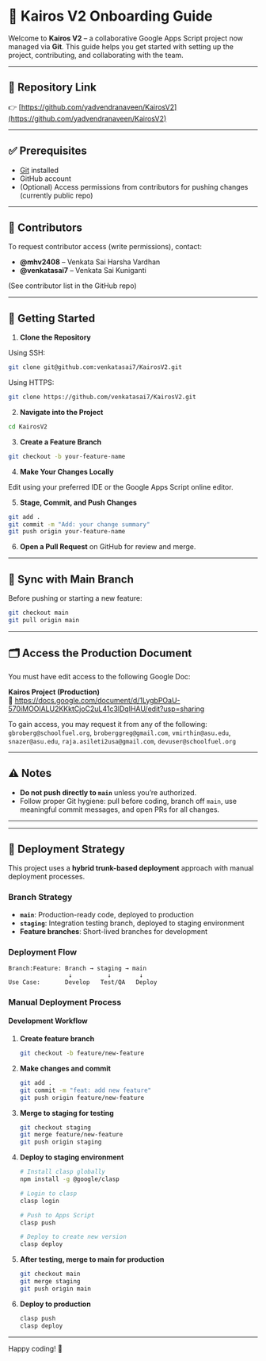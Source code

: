 
# 🚀 Kairos V2 Onboarding Guide

Welcome to **Kairos V2** – a collaborative Google Apps Script project now managed via **Git**. This guide helps you get started with setting up the project, contributing, and collaborating with the team.

---

## 📂 Repository Link

👉 [https://github.com/yadvendranaveen/KairosV2](https://github.com/yadvendranaveen/KairosV2)

---

## ✅ Prerequisites

- [Git](https://git-scm.com/downloads) installed
- GitHub account
- (Optional) Access permissions from contributors for pushing changes (currently public repo)

---

## 👥 Contributors

To request contributor access (write permissions), contact:

- **@mhv2408** – Venkata Sai Harsha Vardhan  
- **@venkatasai7** – Venkata Sai Kuniganti

(See contributor list in the GitHub repo)

---

## 🧭 Getting Started

1. **Clone the Repository**

Using SSH:
```bash
git clone git@github.com:venkatasai7/KairosV2.git
```

Using HTTPS:
```bash
git clone https://github.com/venkatasai7/KairosV2.git
```

2. **Navigate into the Project**
```bash
cd KairosV2
```

3. **Create a Feature Branch**
```bash
git checkout -b your-feature-name
```

4. **Make Your Changes Locally**

Edit using your preferred IDE or the Google Apps Script online editor.

5. **Stage, Commit, and Push Changes**
```bash
git add .
git commit -m "Add: your change summary"
git push origin your-feature-name
```

6. **Open a Pull Request** on GitHub for review and merge.

---

## 🔄 Sync with Main Branch

Before pushing or starting a new feature:
```bash
git checkout main
git pull origin main
```

---

## 🗂️ Access the Production Document

You must have edit access to the following Google Doc:

**Kairos Project (Production)**  
🔗 https://docs.google.com/document/d/1LygbPOaU-570iMOOlALU2KKktCjoC2uL41c3lDqIHAU/edit?usp=sharing

To gain access, you may request it from any of the following:  
`gbroberg@schoolfuel.org`, `broberggreg@gmail.com`, `vmirthin@asu.edu`, `snazer@asu.edu`, `raja.asileti2usa@gmail.com`, `devuser@schoolfuel.org`

---

## ⚠️ Notes

- **Do not push directly to `main`** unless you’re authorized.
- Follow proper Git hygiene: pull before coding, branch off `main`, use meaningful commit messages, and open PRs for all changes.

---

---

## 🚀 Deployment Strategy

This project uses a **hybrid trunk-based deployment** approach with manual deployment processes.

### **Branch Strategy**
- **`main`**: Production-ready code, deployed to production
- **`staging`**: Integration testing branch, deployed to staging environment
- **Feature branches**: Short-lived branches for development

### **Deployment Flow**
```
Branch:Feature: Branch → staging → main 
                 ↓          ↓        ↓     
Use Case:       Develop   Test/QA   Deploy  
```

### **Manual Deployment Process**

#### **Development Workflow**
1. **Create feature branch**
   ```bash
   git checkout -b feature/new-feature
   ```

2. **Make changes and commit**
   ```bash
   git add .
   git commit -m "feat: add new feature"
   git push origin feature/new-feature
   ```

3. **Merge to staging for testing**
   ```bash
   git checkout staging
   git merge feature/new-feature
   git push origin staging
   ```

4. **Deploy to staging environment**
   ```bash
   # Install clasp globally
   npm install -g @google/clasp
   
   # Login to clasp
   clasp login
   
   # Push to Apps Script
   clasp push
   
   # Deploy to create new version
   clasp deploy
   ```

5. **After testing, merge to main for production**
   ```bash
   git checkout main
   git merge staging
   git push origin main
   ```

6. **Deploy to production**
   ```bash
   clasp push
   clasp deploy
   ```
---

Happy coding! 🎉
